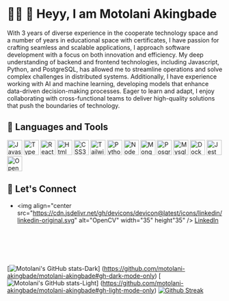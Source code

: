 # 👋🏿 👻 Heyy, I am Motolani Akingbade 

With 3 years of diverse experience in the cooperate technology space and a number of years in educational space with certificates, I have passion for crafting seamless and scalable applications, I approach software development with a focus on both innovation and efficiency. My deep understanding of backend and frontend technologies, including Javascript, Python, and PostgreSQL, has allowed me to streamline operations and solve complex challenges in distributed systems. Additionally, I have experience working with AI and machine learning, developing models that enhance data-driven decision-making processes. Eager to learn and adapt, I enjoy collaborating with cross-functional teams to deliver high-quality solutions that push the boundaries of technology.

## 🤖 Languages and Tools

<p>
  <img src="https://cdn.jsdelivr.net/gh/devicons/devicon@latest/icons/javascript/javascript-plain.svg" alt="Javascript" width="35" height"35" />
<img src="https://cdn.jsdelivr.net/gh/devicons/devicon@latest/icons/typescript/typescript-plain.svg" alt="Typescript" width="35" height"35" /> 
<img src="https://cdn.jsdelivr.net/gh/devicons/devicon@latest/icons/react/react-original.svg" alt="React" width="35" height"35" />  
<img src="https://cdn.jsdelivr.net/gh/devicons/devicon@latest/icons/html5/html5-original.svg" alt="Html" width="35" height"35" />
<img src="https://cdn.jsdelivr.net/gh/devicons/devicon@latest/icons/css3/css3-original.svg" alt="CSS3" width="35" height"35" /> 
<img src="https://cdn.jsdelivr.net/gh/devicons/devicon@latest/icons/tailwindcss/tailwindcss-original.svg" alt="Tailwind" width="35" height"35"/> 
<img src="https://cdn.jsdelivr.net/gh/devicons/devicon@latest/icons/python/python-original.svg" alt="Python" width="35" height"35" />
<img src="https://cdn.jsdelivr.net/gh/devicons/devicon@latest/icons/nodejs/nodejs-original-wordmark.svg" alt="NodeJS" width="35" height"35"/>
<img src="https://cdn.jsdelivr.net/gh/devicons/devicon@latest/icons/mongodb/mongodb-original-wordmark.svg" alt="MongoDB" width="35" height"35"/>
<img src="https://cdn.jsdelivr.net/gh/devicons/devicon@latest/icons/postgresql/postgresql-original.svg" alt="Posgresql" width="35" height"35"/>
<img src="https://cdn.jsdelivr.net/gh/devicons/devicon@latest/icons/mysql/mysql-original.svg" alt="Mysql" width="35" height"35"/>
<img src="https://cdn.jsdelivr.net/gh/devicons/devicon@latest/icons/docker/docker-original.svg" alt="Docker" width="35" height"35" />
<img src="https://cdn.jsdelivr.net/gh/devicons/devicon@latest/icons/jest/jest-plain.svg" alt="Jest" width="35" height"35"/>
<img src="https://cdn.jsdelivr.net/gh/devicons/devicon@latest/icons/opencv/opencv-original-wordmark.svg" alt="OpenCV" width="35" height"35" />
</p>


## 📲 Let's Connect

- <img align="center src="https://cdn.jsdelivr.net/gh/devicons/devicon@latest/icons/linkedin/linkedin-original.svg" alt="OpenCV" width="35" height"35" /> [LinkedIn](https://www.linkedin.com/in/motolani-akingbade/)

<br/>
<br/>
<br/>
<br/>

[![Motolani's GitHub stats-Dark](https://github-readme-stats.vercel.app/api?username=motolani-akingbade&show_icons=true&theme=dark&icon_color=57a8ff&hide_border=true&card_width=50#gh-dark-mode-only)]
(https://github.com/motolani-akingbade/motolani-akingbade#gh-dark-mode-only)
[![Motolani's GitHub stats-Light](https://github-readme-stats.vercel.app/api?username=motolani-akingbade&show_icons=true&theme=default&icon_color=57a8ff&hide_border=true&card_width=50#gh-light-mode-only)]
(https://github.com/motolani-akingbade/motolani-akingbade#gh-light-mode-only)
[![Github Streak](https://streak-stats.demolab.com/?user=motolani-akingbade&theme=dark&hide_border=true0)](https://git.io/streak-stats)
          

